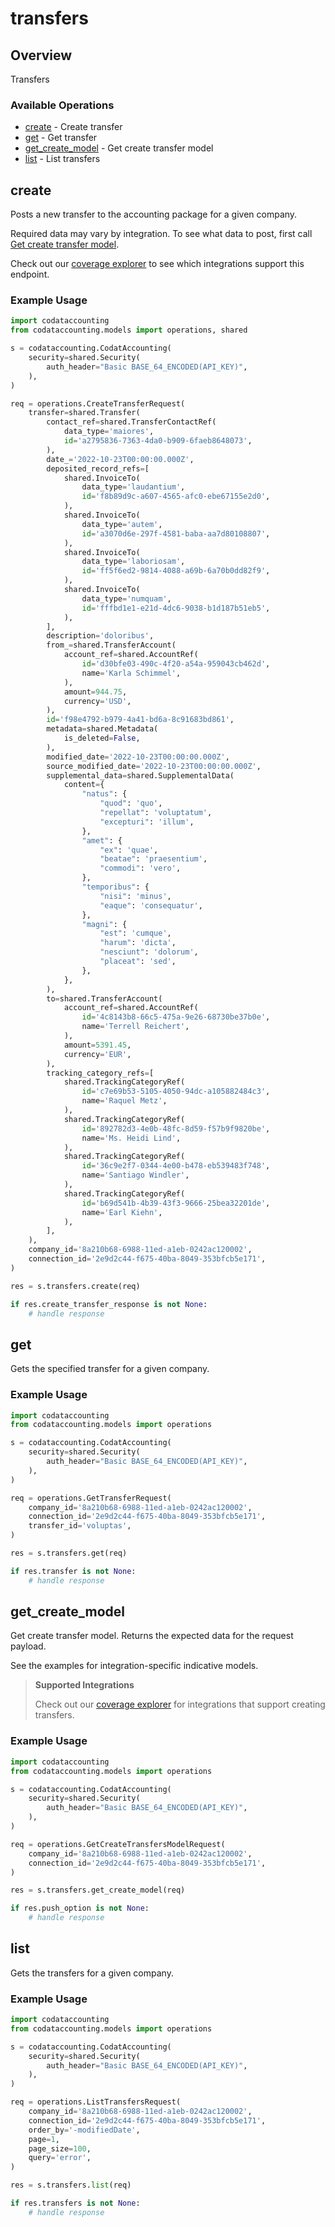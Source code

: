 # transfers

## Overview

Transfers

### Available Operations

* [create](#create) - Create transfer
* [get](#get) - Get transfer
* [get_create_model](#get_create_model) - Get create transfer model
* [list](#list) - List transfers

## create

Posts a new transfer to the accounting package for a given company.

Required data may vary by integration. To see what data to post, first call [Get create transfer model](https://docs.codat.io/accounting-api#/operations/get-create-transfers-model).

Check out our [coverage explorer](https://knowledge.codat.io/supported-features/accounting?view=tab-by-data-type&dataType=transfers) to see which integrations support this endpoint.

### Example Usage

```python
import codataccounting
from codataccounting.models import operations, shared

s = codataccounting.CodatAccounting(
    security=shared.Security(
        auth_header="Basic BASE_64_ENCODED(API_KEY)",
    ),
)

req = operations.CreateTransferRequest(
    transfer=shared.Transfer(
        contact_ref=shared.TransferContactRef(
            data_type='maiores',
            id='a2795836-7363-4da0-b909-6faeb8648073',
        ),
        date_='2022-10-23T00:00:00.000Z',
        deposited_record_refs=[
            shared.InvoiceTo(
                data_type='laudantium',
                id='f8b89d9c-a607-4565-afc0-ebe67155e2d0',
            ),
            shared.InvoiceTo(
                data_type='autem',
                id='a3070d6e-297f-4581-baba-aa7d80108807',
            ),
            shared.InvoiceTo(
                data_type='laboriosam',
                id='ff5f6ed2-9814-4088-a69b-6a70b0dd82f9',
            ),
            shared.InvoiceTo(
                data_type='numquam',
                id='fffbd1e1-e21d-4dc6-9038-b1d187b51eb5',
            ),
        ],
        description='doloribus',
        from_=shared.TransferAccount(
            account_ref=shared.AccountRef(
                id='d30bfe03-490c-4f20-a54a-959043cb462d',
                name='Karla Schimmel',
            ),
            amount=944.75,
            currency='USD',
        ),
        id='f98e4792-b979-4a41-bd6a-8c91683bd861',
        metadata=shared.Metadata(
            is_deleted=False,
        ),
        modified_date='2022-10-23T00:00:00.000Z',
        source_modified_date='2022-10-23T00:00:00.000Z',
        supplemental_data=shared.SupplementalData(
            content={
                "natus": {
                    "quod": 'quo',
                    "repellat": 'voluptatum',
                    "excepturi": 'illum',
                },
                "amet": {
                    "ex": 'quae',
                    "beatae": 'praesentium',
                    "commodi": 'vero',
                },
                "temporibus": {
                    "nisi": 'minus',
                    "eaque": 'consequatur',
                },
                "magni": {
                    "est": 'cumque',
                    "harum": 'dicta',
                    "nesciunt": 'dolorum',
                    "placeat": 'sed',
                },
            },
        ),
        to=shared.TransferAccount(
            account_ref=shared.AccountRef(
                id='4c8143b8-66c5-475a-9e26-68730be37b0e',
                name='Terrell Reichert',
            ),
            amount=5391.45,
            currency='EUR',
        ),
        tracking_category_refs=[
            shared.TrackingCategoryRef(
                id='c7e69b53-5105-4050-94dc-a105882484c3',
                name='Raquel Metz',
            ),
            shared.TrackingCategoryRef(
                id='892782d3-4e0b-48fc-8d59-f57b9f9820be',
                name='Ms. Heidi Lind',
            ),
            shared.TrackingCategoryRef(
                id='36c9e2f7-0344-4e00-b478-eb539483f748',
                name='Santiago Windler',
            ),
            shared.TrackingCategoryRef(
                id='b69d541b-4b39-43f3-9666-25bea32201de',
                name='Earl Kiehn',
            ),
        ],
    ),
    company_id='8a210b68-6988-11ed-a1eb-0242ac120002',
    connection_id='2e9d2c44-f675-40ba-8049-353bfcb5e171',
)

res = s.transfers.create(req)

if res.create_transfer_response is not None:
    # handle response
```

## get

Gets the specified transfer for a given company.

### Example Usage

```python
import codataccounting
from codataccounting.models import operations

s = codataccounting.CodatAccounting(
    security=shared.Security(
        auth_header="Basic BASE_64_ENCODED(API_KEY)",
    ),
)

req = operations.GetTransferRequest(
    company_id='8a210b68-6988-11ed-a1eb-0242ac120002',
    connection_id='2e9d2c44-f675-40ba-8049-353bfcb5e171',
    transfer_id='voluptas',
)

res = s.transfers.get(req)

if res.transfer is not None:
    # handle response
```

## get_create_model

Get create transfer model. Returns the expected data for the request payload.

See the examples for integration-specific indicative models.

> **Supported Integrations**
> 
> Check out our [coverage explorer](https://knowledge.codat.io/supported-features/accounting?view=tab-by-data-type&dataType=transfers) for integrations that support creating transfers.

### Example Usage

```python
import codataccounting
from codataccounting.models import operations

s = codataccounting.CodatAccounting(
    security=shared.Security(
        auth_header="Basic BASE_64_ENCODED(API_KEY)",
    ),
)

req = operations.GetCreateTransfersModelRequest(
    company_id='8a210b68-6988-11ed-a1eb-0242ac120002',
    connection_id='2e9d2c44-f675-40ba-8049-353bfcb5e171',
)

res = s.transfers.get_create_model(req)

if res.push_option is not None:
    # handle response
```

## list

Gets the transfers for a given company.

### Example Usage

```python
import codataccounting
from codataccounting.models import operations

s = codataccounting.CodatAccounting(
    security=shared.Security(
        auth_header="Basic BASE_64_ENCODED(API_KEY)",
    ),
)

req = operations.ListTransfersRequest(
    company_id='8a210b68-6988-11ed-a1eb-0242ac120002',
    connection_id='2e9d2c44-f675-40ba-8049-353bfcb5e171',
    order_by='-modifiedDate',
    page=1,
    page_size=100,
    query='error',
)

res = s.transfers.list(req)

if res.transfers is not None:
    # handle response
```
